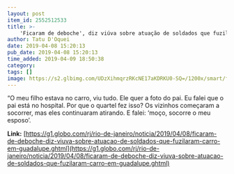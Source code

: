 ```yaml
---
layout: post
item_id: 2552512533
title: >-
    'Ficaram de deboche', diz viúva sobre atuação de soldados que fuzilaram carro em Guadalupe
author: Tatu D'Oquei
date: 2019-04-08 15:20:13
pub_date: 2019-04-08 15:20:13
time_added: 2019-04-09 18:50:38
category: 
tags: []
image: https://s2.glbimg.com/UDzXihmqrzRKcNE17aKDRKU0-SQ=/1200x/smart/filters:cover():strip_icc()/s03.video.glbimg.com/x720/7522754.jpg
---
```


“O meu filho estava no carro, viu tudo. Ele quer a foto do pai. Eu falei que o pai está no hospital. Por que o quartel fez isso? Os vizinhos começaram a socorrer, mas eles continuaram atirando. E falei: ‘moço, socorre o meu esposo’.

**Link:** [https://g1.globo.com/rj/rio-de-janeiro/noticia/2019/04/08/ficaram-de-deboche-diz-viuva-sobre-atuacao-de-soldados-que-fuzilaram-carro-em-guadalupe.ghtml](https://g1.globo.com/rj/rio-de-janeiro/noticia/2019/04/08/ficaram-de-deboche-diz-viuva-sobre-atuacao-de-soldados-que-fuzilaram-carro-em-guadalupe.ghtml)

